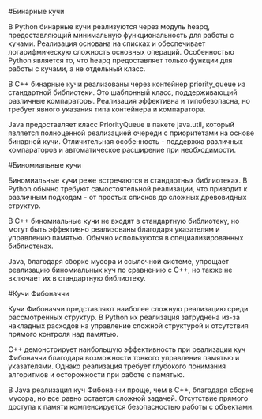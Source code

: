 #Бинарные кучи

В Python бинарные кучи реализуются через модуль heapq, предоставляющий минимальную функциональность для работы с кучами. Реализация основана на списках и обеспечивает логарифмическую сложность основных операций. Особенностью Python является то, что heapq предоставляет только функции для работы с кучами, а не отдельный класс.

В C++ бинарные кучи реализованы через контейнер priority_queue из стандартной библиотеки. Это шаблонный класс, поддерживающий различные компараторы. Реализация эффективна и типобезопасна, но требует явного указания типа контейнера и компаратора.

Java предоставляет класс PriorityQueue в пакете java.util, который является полноценной реализацией очереди с приоритетами на основе бинарной кучи. Отличительная особенность - поддержка различных компараторов и автоматическое расширение при необходимости.

#Биномиальные кучи

Биномиальные кучи реже встречаются в стандартных библиотеках. В Python обычно требуют самостоятельной реализации, что приводит к различным подходам - от простых списков до сложных древовидных структур.

В C++ биномиальные кучи не входят в стандартную библиотеку, но могут быть эффективно реализованы благодаря указателям и управлению памятью. Обычно используются в специализированных библиотеках.

Java, благодаря сборке мусора и ссылочной системе, упрощает реализацию биномиальных куч по сравнению с C++, но также не включает их в стандартную библиотеку.

#Кучи Фибоначчи

Кучи Фибоначчи представляют наиболее сложную реализацию среди рассмотренных структур. В Python их реализация затруднена из-за накладных расходов на управление сложной структурой и отсутствия прямого контроля над памятью.

C++ демонстрирует наибольшую эффективность при реализации куч Фибоначчи благодаря возможности тонкого управления памятью и указателями. Однако реализация требует глубокого понимания алгоритмов и осторожности при работе с памятью.

В Java реализация куч Фибоначчи проще, чем в C++, благодаря сборке мусора, но все равно остается сложной задачей. Отсутствие прямого доступа к памяти компенсируется безопасностью работы с объектами.
